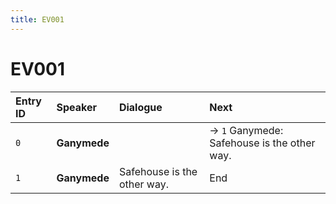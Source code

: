 ```yaml
---
title: EV001
---
```


# EV001


| Entry ID | Speaker | Dialogue | Next |
| :------- | :------ | :------- | :------------ |
| `0` | **Ganymede** |  | → `1` Ganymede: Safehouse is the other way\. |
| `1` | **Ganymede** | Safehouse is the other way\. | End |
